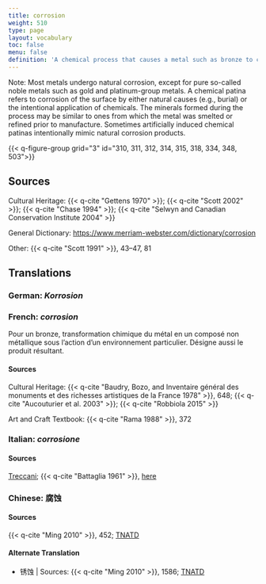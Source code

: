 ```yaml
---
title: corrosion
weight: 510
type: page
layout: vocabulary
toc: false
menu: false
definition: 'A chemical process that causes a metal such as bronze to change from a metallic state into a chemically more stable mineral compound known as a corrosion product.'
---
```


<div class="backmatter">
Note: Most metals undergo natural corrosion, except for pure so-called noble metals such as gold and platinum-group metals. A chemical patina refers to corrosion of the surface by either natural causes (e.g., burial) or the intentional application of chemicals. The minerals formed during the process may be similar to ones from which the metal was smelted or refined prior to manufacture. Sometimes artificially induced chemical patinas intentionally mimic natural corrosion products.
</div>

{{< q-figure-group grid="3" id="310, 311, 312, 314, 315, 318, 334, 348, 503">}}

## Sources

Cultural Heritage: {{< q-cite "Gettens 1970" >}}; {{< q-cite "Scott 2002" >}}; {{< q-cite "Chase 1994" >}}; {{< q-cite "Selwyn and Canadian Conservation Institute 2004" >}}

General Dictionary: <https://www.merriam-webster.com/dictionary/corrosion>

Other: {{< q-cite "Scott 1991" >}}, 43–47, 81

## Translations

<div class="accordion">

### **German**: *Korrosion*

### **French**: *corrosion*

Pour un bronze, transformation chimique du métal en un composé non métallique sous l’action d’un environnement particulier. Désigne aussi le produit résultant.

#### Sources

Cultural Heritage: {{< q-cite "Baudry, Bozo, and Inventaire général des monuments et des richesses artistiques de la France 1978" >}}, 648; {{< q-cite "Aucouturier et al. 2003" >}}; {{< q-cite "Robbiola 2015" >}}

Art and Craft Textbook: {{< q-cite "Rama 1988" >}}, 372

### **Italian**: *corrosione*

#### Sources

[Treccani](http://www.treccani.it/vocabolario/corrosione); {{< q-cite "Battaglia 1961" >}}, [here](http://www.gdli.it/pdf_viewer/Scripts/pdf.js/web/viewer.asp?file=/PDF/GDLI03/GDLI_03_ocr_845.pdf&parola=corrosione)

### **Chinese**: 腐蚀

#### Sources

{{< q-cite "Ming 2010" >}}, 452; [TNATD](https://terms.naer.edu.tw/detail/655779/?index=2)

#### Alternate Translation

- 锈蚀 | Sources: {{< q-cite "Ming 2010" >}}, 1586; [TNATD](https://terms.naer.edu.tw/detail/175745/?index=10)

</div>
